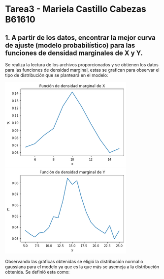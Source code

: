 # Tarea3  - Mariela Castillo Cabezas B61610
## 1. A partir de los datos, encontrar la mejor curva de ajuste (modelo probabilístico) para las funciones de densidad marginales de X y Y.

Se realiza la lectura de los archivos proporcionados y se obtienen los datos para las funciones de densidad marginal, estas se grafican para observar el tipo de distribución que se planteará en el modelo:

![GitHub Logo](fX.png)    ![GitHub Logo](fY.png)

Observando las gráficas obtenidas se eligió la distribución normal o gaussiana para el modelo ya que es la que más se asemeja a la distribución obtenida. Se definió esta como: 

